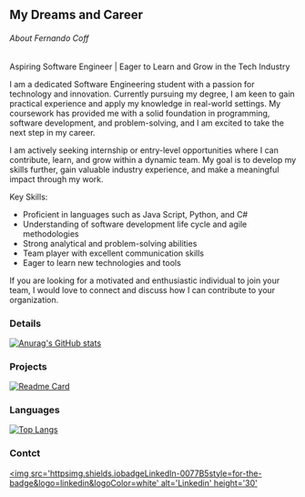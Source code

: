 ## My Dreams and Career

###### About Fernando Coff

Aspiring Software Engineer | Eager to Learn and Grow in the Tech Industry

I am a dedicated Software Engineering student with a passion for technology and innovation. Currently pursuing my degree, I am keen to gain practical experience and apply my knowledge in real-world settings. My coursework has provided me with a solid foundation in programming, software development, and problem-solving, and I am excited to take the next step in my career.

I am actively seeking internship or entry-level opportunities where I can contribute, learn, and grow within a dynamic team. My goal is to develop my skills further, gain valuable industry experience, and make a meaningful impact through my work.

Key Skills:
- Proficient in languages such as Java Script, Python, and C#
- Understanding of software development life cycle and agile methodologies
- Strong analytical and problem-solving abilities
- Team player with excellent communication skills
- Eager to learn new technologies and tools

If you are looking for a motivated and enthusiastic individual to join your team, I would love to connect and discuss how I can contribute to your organization.

### Details

[![Anurag's GitHub stats](httpsgithub-readme-stats.vercel.appapiusername=Fernando-Coff&show_icons=true&theme=dark)](httpsgithub.comanuraghazragithub-readme-stats)

### Projects

[![Readme Card](httpsgithub-readme-stats.vercel.appapipinusername=fernando-coff&repo=variavel&theme=dark)](httpsgithub.comanuraghazragithub-readme-stats)

### Languages

[![Top Langs](httpsgithub-readme-stats.vercel.appapitop-langsusername=fernando-coff&layout=compact)](httpsgithub.comanuraghazragithub-readme-stats)


### Contct

[<img src='httpsimg.shields.iobadgeLinkedIn-0077B5style=for-the-badge&logo=linkedin&logoColor=white' alt='Linkedin' height='30'](https://www.linkedin.com/in/luiz-fernando-52188230b/)



